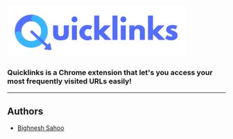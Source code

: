
![Logo](./assets/Quicklinks%20Logo.png)

### Quicklinks is a Chrome extension that let's you access your most frequently visited URLs easily!

---

## Authors

- [Bighnesh Sahoo](https://www.github.com/octokatherine)



